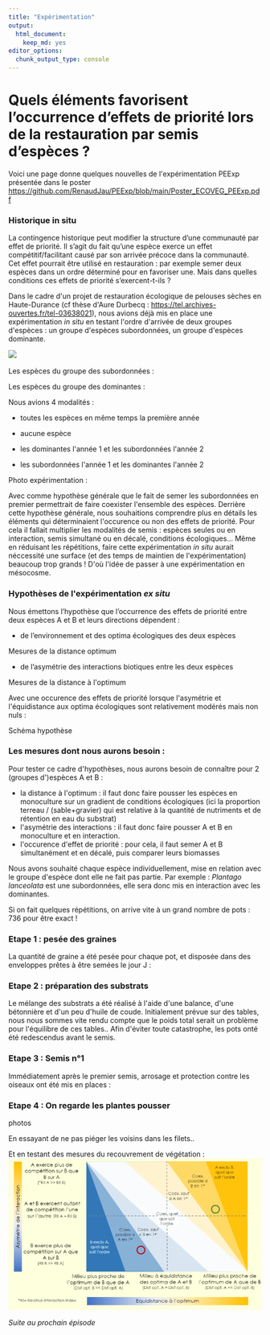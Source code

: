 ```yaml
---
title: "Expérimentation"
output: 
  html_document:
    keep_md: yes
editor_options: 
  chunk_output_type: console
---
```


# Quels éléments favorisent l’occurrence d’effets de priorité lors de la restauration par semis d’espèces ?

Voici une page donne quelques nouvelles de l'expérimentation PEExp présentée dans le poster https://github.com/RenaudJau/PEExp/blob/main/Poster_ECOVEG_PEExp.pdf

### Historique in situ

La contingence historique peut modifier la structure d’une communauté par effet de priorité. Il s’agit du fait qu’une espèce exerce un effet compétitif/facilitant causé par son arrivée précoce dans la communauté. Cet effet pourrait être utilisé en restauration : par exemple semer deux espèces dans un ordre déterminé pour en favoriser une. Mais dans quelles conditions ces effets de priorité s’exercent-t-ils ?

Dans le cadre d'un projet de restauration écologique de pelouses sèches en Haute-Durance (cf thèse d'Aure Durbecq : https://tel.archives-ouvertes.fr/tel-03638021), nous avions déjà mis en place une expérimentation *in situ* en testant l'ordre d'arrivée de deux groupes d'espèces : un groupe d'espèces subordonnées, un groupe d'espèces dominante.

![](https://raw.githubusercontent.com/RenaudJau/PEExp/Photos_News/reference.png)


Les espèces du groupe des subordonnées :

Les espèces du groupe des dominantes :

Nous avions 4 modalités :

* toutes les espèces en même temps la première année

* aucune espèce

* les dominantes l'année 1 et les subordonnées l'année 2

* les subordonnées l'année 1 et les dominantes l'année 2

Photo expérimentation :

Avec comme hypothèse générale que le fait de semer les subordonnées en premier permettrait de faire coexister l'ensemble des espèces. Derrière cette hypothèse générale, nous souhaitions comprendre plus en détails les éléments qui déterminaient l'occurence ou non des effets de priorité. Pour cela il fallait multiplier les modalités de semis : espèces seules ou en interaction, semis simultané ou en décalé, conditions écologiques... Même en réduisant les répétitions, faire cette expérimentation *in situ* aurait néccessité une surface (et des temps de maintien de l'expérimentation) beaucoup trop grands ! D'où l'idée de passer à une expérimentation en mésocosme.

### Hypothèses de l'expérimentation *ex situ*

Nous émettons l’hypothèse que l’occurrence des effets de priorité entre deux espèces A et B et leurs directions dépendent :

* de l’environnement et des optima écologiques des deux espèces 

Mesures de la distance optimum

* de l’asymétrie des interactions biotiques entre les deux espèces

Mesures de la distance à l'optimum

Avec une occurence des effets de priorité lorsque l'asymétrie et l'équidistance aux optima écologiques sont relativement modérés mais non nuls :

Schéma hypothèse

### Les mesures dont nous aurons besoin :

Pour tester ce cadre d'hypothèses, nous aurons besoin de connaître pour 2 (groupes d')espèces A et B :

* la distance à l'optimum : il faut donc faire pousser les espèces en monoculture sur un gradient de conditions écologiques (ici la proportion terreau / (sable+gravier) qui est relative à la quantité de nutriments et de rétention en eau du substrat)
* l'asymétrie des interactions : il faut donc faire pousser A et B en monoculture et en interaction.
* l'occurence d'effet de priorité : pour cela, il faut semer A et B simultanément et en décalé, puis comparer leurs biomasses

Nous avons souhaité chaque espèce individuellement, mise en relation avec le groupe d'espèce dont elle ne fait pas partie. Par exemple : *Plantago lanceolata* est une subordonnées, elle sera donc mis en interaction avec les dominantes.

Si on fait quelques répétitions, on arrive vite à un grand nombre de pots : 736 pour être exact !

### Etape 1 : pesée des graines

La quantité de graine a été pesée pour chaque pot, et disposée dans des enveloppes prêtes à être semées le jour J :

### Etape 2 : préparation des substrats

Le mélange des substrats a été réalisé à l'aide d'une balance, d'une bétonnière et d'un peu d'huile de coude. Initialement prévue sur des tables, nous nous sommes vite rendu compte que le poids total serait un problème pour l'équilibre de ces tables.. Afin d'éviter toute catastrophe, les pots onté été redescendus avant le semis.

### Etape 3 : Semis n°1

Immédiatement après le premier semis, arrosage et protection contre les oiseaux ont été mis en places :

### Etape 4 : On regarde les plantes pousser

photos

En essayant de ne pas piéger les voisins dans les filets..

Et en testant des mesures du recouvrement de végétation :
![](https://raw.githubusercontent.com/RenaudJau/PEExp/main/essai.png)

*Suite au prochain épisode*




